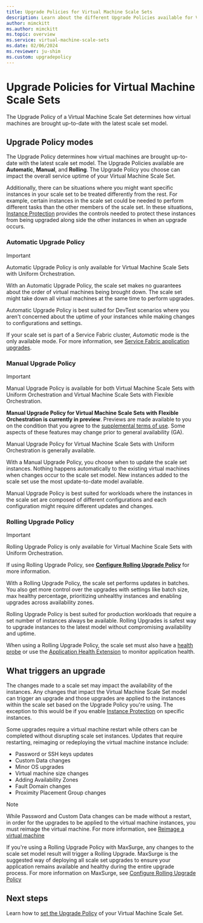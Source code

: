 ```yaml
---
title: Upgrade Policies for Virtual Machine Scale Sets
description: Learn about the different Upgrade Policies available for Virtual Machine Scale Sets
author: mimckitt
ms.author: mimckitt
ms.topic: overview
ms.service: virtual-machine-scale-sets
ms.date: 02/06/2024
ms.reviewer: ju-shim
ms.custom: upgradepolicy
---
```

# Upgrade Policies for Virtual Machine Scale Sets

The Upgrade Policy of a Virtual Machine Scale Set determines how virtual machines are brought up-to-date with the latest scale set model. 

## Upgrade Policy modes

The Upgrade Policy determines how virtual machines are brought up-to-date with the latest scale set model. The Upgrade Policies available are  **Automatic**, **Manual**, and **Rolling**. The Upgrade Policy you choose can impact the overall service uptime of your Virtual Machine Scale Set. 

Additionally, there can be situations where you might want specific instances in your scale set to be treated differently from the rest. For example, certain instances in the scale set could be needed to perform different tasks than the other members of the scale set. In these situations, [Instance Protection](virtual-machine-scale-sets-instance-protection.md) provides the controls needed to protect these instances from being upgraded along side the other instances in when an upgrade occurs. 

### Automatic Upgrade Policy

> [!IMPORTANT]
> Automatic Upgrade Policy is only available for Virtual Machine Scale Sets with Uniform Orchestration. 

With an Automatic Upgrade Policy, the scale set makes no guarantees about the order of virtual machines being brought down. The scale set might take down all virtual machines at the same time to perform upgrades. 

Automatic Upgrade Policy is best suited for DevTest scenarios where you aren't concerned about the uptime of your instances while making changes to configurations and settings. 

If your scale set is part of a Service Fabric cluster, *Automatic* mode is the only available mode. For more information, see [Service Fabric application upgrades](../service-fabric/service-fabric-application-upgrade.md).

### Manual Upgrade Policy
> [!IMPORTANT]
> Manual Upgrade Policy is available for both Virtual Machine Scale Sets with Uniform Orchestration and Virtual Machine Scale Sets with Flexible Orchestration. 
>
>**Manual Upgrade Policy for Virtual Machine Scale Sets with Flexible Orchestration is currently in preview**. Previews are made available to you on the condition that you agree to the [supplemental terms of use](https://azure.microsoft.com/support/legal/preview-supplemental-terms/). Some aspects of these features may change prior to general availability (GA). 
>
> Manual Upgrade Policy for Virtual Machine Scale Sets with Uniform Orchestration is generally available. 

With a Manual Upgrade Policy, you choose when to update the scale set instances. Nothing happens automatically to the existing virtual machines when changes occur to the scale set model. New instances added to the scale set use the most update-to-date model available. 

Manual Upgrade Policy is best suited for workloads where the instances in the scale set are composed of different configurations and each configuration might require different updates and changes.

### Rolling Upgrade Policy
> [!IMPORTANT]
> Rolling Upgrade Policy is only available for Virtual Machine Scale Sets with Uniform Orchestration. 
>
> If using Rolling Upgrade Policy, see **[Configure Rolling Upgrade Policy](virtual-machine-scale-sets-configure-rolling-upgrades.md)** for more information. 

With a Rolling Upgrade Policy, the scale set performs updates in batches. You also get more control over the upgrades with settings like batch size, max healthy percentage, prioritizing unhealthy instances and enabling upgrades across availability zones. 

Rolling Upgrade Policy is best suited for production workloads that require a set number of instances always be available. Rolling Upgrades is safest way to upgrade instances to the latest model without compromising availability and uptime. 

When using a Rolling Upgrade Policy, the scale set must also have a [health probe](../load-balancer/load-balancer-custom-probe-overview.md) or use the [Application Health Extension](virtual-machine-scale-sets-health-extension.md) to monitor application health.

## What triggers an upgrade

The changes made to a scale set may impact the availability of the instances. Any changes that impact the Virtual Machine Scale Set model can trigger an upgrade and those upgrades are applied to the instances within the scale set based on the Upgrade Policy you're using. The exception to this would be if you enable [Instance Protection](virtual-machine-scale-sets-instance-protection.md) on specific instances. 

Some upgrades require a virtual machine restart while others can be completed without disrupting scale set instances. Updates that require restarting, reimaging or redeploying the virtual machine instance include: 

- Password or SSH keys updates
- Custom Data changes
- Minor OS upgrades
- Virtual machine size changes
- Adding Availability Zones
- Fault Domain changes
- Proximity Placement Group changes

> [!NOTE]
> While Password and Custom Data changes can be made without a restart, in order for the upgrades to be applied to the virtual machine instances, you must reimage the virtual machine. For more information, see [Reimage a virtual machine](virtual-machine-scale-sets-reimage-virtual-machine.md)

If you're using a Rolling Upgrade Policy with MaxSurge, any changes to the scale set model result will trigger a Rolling Upgrade. MaxSurge is the suggested way of deploying all scale set upgrades to ensure your application remains available and healthy during the entire upgrade process. For more information on MaxSurge, see [Configure Rolling Upgrade Policy](virtual-machine-scale-sets-configure-rolling-upgrades.md)


## Next steps
Learn how to [set the Upgrade Policy](virtual-machine-scale-sets-set-upgrade-policy.md) of your Virtual Machine Scale Set.
